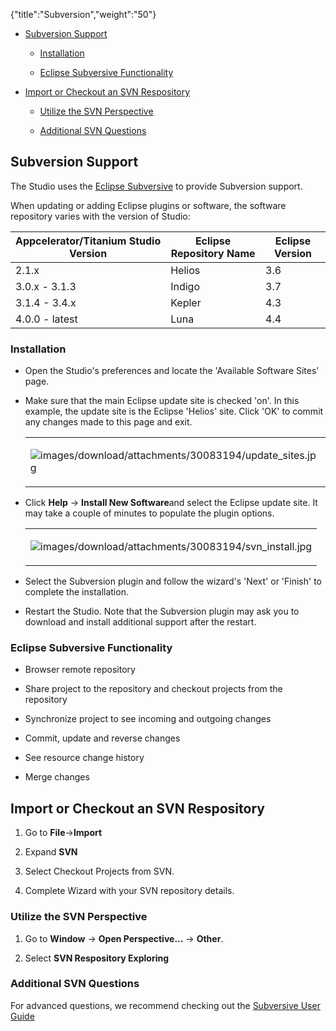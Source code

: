 {"title":"Subversion","weight":"50"}

* [Subversion Support](#subversion-support)

    * [Installation](#installation)

    * [Eclipse Subversive Functionality](#eclipse-subversive-functionality)

* [Import or Checkout an SVN Respository](#import-or-checkout-an-svn-respository)

    * [Utilize the SVN Perspective](#utilize-the-svn-perspective)

    * [Additional SVN Questions](#additional-svn-questions)

## Subversion Support

The Studio uses the [Eclipse Subversive](http://www.eclipse.org/subversive/) to provide Subversion support.

When updating or adding Eclipse plugins or software, the software repository varies with the version of Studio:

| Appcelerator/Titanium Studio Version | Eclipse Repository Name | Eclipse Version |
| --- | --- | --- |
| 2.1.x | Helios | 3.6 |
| 3.0.x - 3.1.3 | Indigo | 3.7 |
| 3.1.4 - 3.4.x | Kepler | 4.3 |
| 4.0.0 - latest | Luna | 4.4 |

### Installation

* Open the Studio's preferences and locate the 'Available Software Sites' page.

* Make sure that the main Eclipse update site is checked 'on'. In this example, the update site is the Eclipse 'Helios' site. Click 'OK' to commit any changes made to this page and exit.

    <table class="confluenceTable"><thead class=""></thead><tfoot class=""></tfoot><tbody><tr><td class="confluenceTd" rowspan="1" colspan="1"><p><img src="images/download/attachments/30083194/update_sites.jpg" alt="images/download/attachments/30083194/update_sites.jpg" class="confluence-embedded-image image-left"></p></td></tr></tbody></table>

* Click **Help** -> **Install New Software**and select the Eclipse update site. It may take a couple of minutes to populate the plugin options.

    <table class="confluenceTable"><thead class=""></thead><tfoot class=""></tfoot><tbody><tr><td class="confluenceTd" rowspan="1" colspan="1"><p><img src="images/download/attachments/30083194/svn_install.jpg" alt="images/download/attachments/30083194/svn_install.jpg" class="confluence-embedded-image image-left"></p></td></tr></tbody></table>

* Select the Subversion plugin and follow the wizard's 'Next' or 'Finish' to complete the installation.

* Restart the Studio. Note that the Subversion plugin may ask you to download and install additional support after the restart.

### Eclipse Subversive Functionality

* Browser remote repository

* Share project to the repository and checkout projects from the repository

* Synchronize project to see incoming and outgoing changes

* Commit, update and reverse changes

* See resource change history

* Merge changes

## Import or Checkout an SVN Respository

1. Go to **File**\->**Import**

2. Expand **SVN**

3. Select Checkout Projects from SVN.

4. Complete Wizard with your SVN repository details.

### Utilize the SVN Perspective

1. Go to **Window** -> **Open Perspective...** -> **Other**.

2. Select **SVN Respository Exploring**

### Additional SVN Questions

For advanced questions, we recommend checking out the [Subversive User Guide](http://www.eclipse.org/subversive/documentation/index.php)
